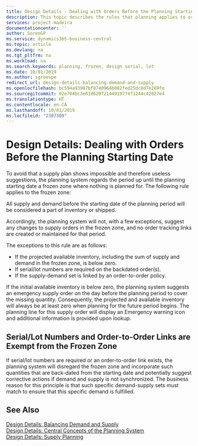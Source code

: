 ```yaml
---
title: Design Details - Dealing with Orders Before the Planning Starting Date | Microsoft Docs
description: This topic describes the rules that planning applies to orders in the frozen zone.
services: project-madeira
documentationcenter: ''
author: SorenGP
ms.service: dynamics365-business-central
ms.topic: article
ms.devlang: na
ms.tgt_pltfrm: na
ms.workload: na
ms.search.keywords: planning, frozen, design serial, lot
ms.date: 10/01/2019
ms.author: sgroespe
redirect_url: design-details-balancing-demand-and-supply
ms.openlocfilehash: bc594a93987bf8740964b082fed25dc8d7e269fe
ms.sourcegitcommit: 02e704bc3e01d62072144919774f1244c42827e4
ms.translationtype: HT
ms.contentlocale: en-CA
ms.lasthandoff: 10/01/2019
ms.locfileid: "2307309"
---
```

# <a name="design-details-dealing-with-orders-before-the-planning-starting-date"></a>Design Details: Dealing with Orders Before the Planning Starting Date
To avoid that a supply plan shows impossible and therefore useless suggestions, the planning system regards the period up until the planning starting date a frozen zone where nothing is planned for. The following rule applies to the frozen zone:  

All supply and demand before the starting date of the planning period will be considered a part of inventory or shipped.  

Accordingly, the planning system will not, with a few exceptions, suggest any changes to supply orders in the frozen zone, and no order tracking links are created or maintained for that period.  

The exceptions to this rule are as follows:  

* If the projected available inventory, including the sum of supply and demand in the frozen zone, is below zero.  
* If serial/lot numbers are required on the backdated order(s).  
* If the supply-demand set is linked by an order-to-order policy.  

If the initial available inventory is below zero, the planning system suggests an emergency supply order on the day before the planning period to cover the missing quantity. Consequently, the projected and available inventory will always be at least zero when planning for the future period begins. The planning line for this supply order will display an Emergency warning icon and additional information is provided upon lookup.  

## <a name="seriallot-numbers-and-order-to-order-links-are-exempt-from-the-frozen-zone"></a>Serial/Lot Numbers and Order-to-Order Links are Exempt from the Frozen Zone  
If serial/lot numbers are required or an order-to-order link exists, the planning system will disregard the frozen zone and incorporate such quantities that are back-dated from the starting date and potentially suggest corrective actions if demand and supply is not synchronized. The business reason for this principle is that such specific demand-supply sets must match to ensure that this specific demand is fulfilled.  

## <a name="see-also"></a>See Also  
[Design Details: Balancing Demand and Supply](design-details-balancing-demand-and-supply.md)   
[Design Details: Central Concepts of the Planning System](design-details-central-concepts-of-the-planning-system.md)   
[Design Details: Supply Planning](design-details-supply-planning.md)
